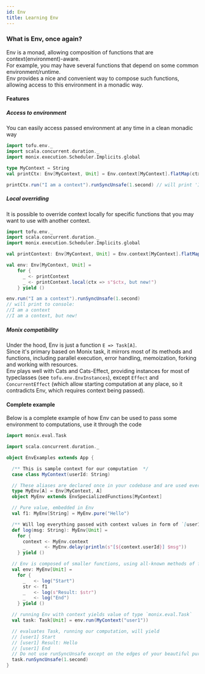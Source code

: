 ```yaml
---
id: Env
title: Learning Env
---
```


### What is Env, once again?

Env is a monad, allowing composition of functions that are context(environment)-aware.  
For example, you may have several functions that depend on some common environment/runtime.  
Env provides a nice and convenient way to compose such functions, allowing access to this environment in a monadic way.

#### Features  

##### Access to environment
You can easily access passed environment at any time in a clean monadic way 
```scala mdoc
import tofu.env._
import scala.concurrent.duration._
import monix.execution.Scheduler.Implicits.global

type MyContext = String
val printCtx: Env[MyContext, Unit] = Env.context[MyContext].flatMap(ctx => Env.delay(println(ctx)))

printCtx.run("I am a context").runSyncUnsafe(1.second) // will print 'I am a context'"
```

##### Local overriding  
It is possible to override context locally for specific functions that you may want to use with another context.
```scala mdoc
import tofu.env._
import scala.concurrent.duration._
import monix.execution.Scheduler.Implicits.global

val printContext: Env[MyContext, Unit] = Env.context[MyContext].flatMap(ctx => Env.delay(println(ctx)))

val env: Env[MyContext, Unit] =
    for {
      _ <- printContext
      _ <- printContext.local(ctx => s"$ctx, but new!")
    } yield ()

env.run("I am a context").runSyncUnsafe(1.second)
// will print to console:
//I am a context
//I am a context, but new!
```  

##### Monix compatibility
Under the hood, Env is just a function `E => Task[A]`.   
Since it's primary based on Monix task, it mirrors most of its methods and functions, including parallel execution, error handling,
memoization, forking and working with resources.  
Env plays well with Cats and Cats-Effect, providing instances for most of typeclasses (see `tofu.env.EnvInstances`), 
except `Effect` and `ConcurrentEffect` (which allow starting computation at any place, so it contradicts Env, which requires context being passed).


#### Complete example
Below is a complete example of how Env can be used to pass some environment to computations, use it through the code
```scala mdoc
import monix.eval.Task

import scala.concurrent.duration._

object EnvExamples extends App {

  /** This is sample context for our computation  */
  case class MyContext(userId: String)

  // These aliases are declared once in your codebase and are used everywhere later
  type MyEnv[A] = Env[MyContext, A]
  object MyEnv extends EnvSpecializedFunctions[MyContext]

  // Pure value, embedded in Env
  val f1: MyEnv[String] = MyEnv.pure("Hello")

  /** Will log everything passed with context values in form of `[user1] myCoolMessage` */
  def log(msg: String): MyEnv[Unit] =
    for {
      context <- MyEnv.context
      _       <- MyEnv.delay(println(s"[${context.userId}] $msg"))
    } yield ()

  // Env is composed of smaller functions, using all-known methods of flatMap, map, for-comprehensions etc.
  val env: MyEnv[Unit] =
    for {
      _   <- log("Start")
      str <- f1
      _   <- log(s"Result: $str")
      _   <- log("End")
    } yield ()

  // running Env with context yields value of type `monix.eval.Task`
  val task: Task[Unit] = env.run(MyContext("user1"))

  // evaluates Task, running our computation, will yield
  // [user1] Start
  // [user1] Result: Hello
  // [user1] End
  // Do not use runSyncUnsafe except on the edges of your beautiful pure program
  task.runSyncUnsafe(1.second)
}

```